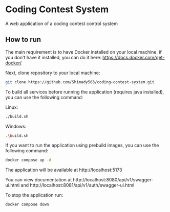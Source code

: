 # Coding Contest System

A web application of a coding contest control system

## How to run

The main requirement is to have Docker installed on your local machine.
if you don't have it installed, you can do it here: https://docs.docker.com/get-docker/

Next, clone repository to your local machine:

```bash
git clone https://github.com/Shimady563/coding-contest-system.git
```

To build all services before running the application (requires java installed), you can use the following command:

Linux:

```bash
./build.sh
```

Windows:

```bash
.\build.sh
```

If you want to run the application using prebuild images, you can use the following command:

```bash
docker compose up -d
```

The application will be available at http://localhost:5173

You can view documentation at http://localhost:8080/api/v1/swagger-ui.html
and http://localhost:8081/api/v1/auth/swagger-ui.html

To stop the application run:

```bash
docker compose down
```